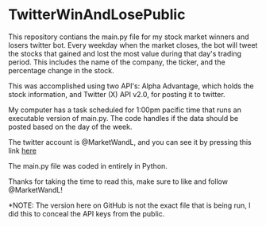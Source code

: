 # TwitterWinAndLosePublic

This repository contians the main.py file for my stock market winners and losers twitter bot. Every weekday when the market closes, the bot will tweet the stocks that
gained and lost the most value during that day's trading period. This includes the name of the company, the ticker, and the percentage change in the stock. 

This was accomplished using two API's: Alpha Advantage, which holds the stock information, and Twitter (X) API v2.0, for posting it to twitter.

My computer has a task scheduled for 1:00pm pacific time that runs an executable version of main.py. The code handles if the data should be posted based on the day of the week.

The twitter account is @MarketWandL, and you can see it by pressing this link [here](https://twitter.com/MarketWandL)

The main.py file was coded in entirely in Python.

Thanks for taking the time to read this, make sure to like and follow @MarketWandL!

*NOTE: The version here on GitHub is not the exact file that is being run, I did this to conceal the API keys from the public.
